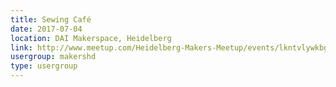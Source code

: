 ```yaml
---
title: Sewing Café
date: 2017-07-04
location: DAI Makerspace, Heidelberg
link: http://www.meetup.com/Heidelberg-Makers-Meetup/events/lkntvlywkbgb/
usergroup: makershd
type: usergroup
---
```

